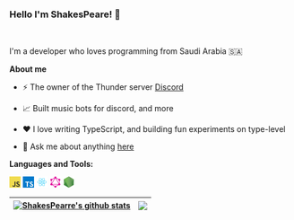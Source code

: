 ### Hello I'm ShakesPeare! 👋

<br />

I'm a developer who loves programming from Saudi Arabia 🇸🇦

**About me**

- ⚡️ The owner of the Thunder server [Discord](https://discord.gg/thunder)

- 📈 Built music bots for discord, and more

- ❤️ I love writing TypeScript, and building fun experiments on type-level

- 💬 Ask me about anything [here](https://github.com/ShakesPearre/ShakesPearre/issues)



**Languages and Tools:**  

<code><img height="20" src="https://raw.githubusercontent.com/github/explore/80688e429a7d4ef2fca1e82350fe8e3517d3494d/topics/javascript/javascript.png"></code>
<code><img height="20" src="https://raw.githubusercontent.com/github/explore/80688e429a7d4ef2fca1e82350fe8e3517d3494d/topics/typescript/typescript.png"></code>
<code><img height="20" src="https://raw.githubusercontent.com/github/explore/80688e429a7d4ef2fca1e82350fe8e3517d3494d/topics/react/react.png"></code>
<code><img height="20" src="https://raw.githubusercontent.com/github/explore/5c058a388828bb5fde0bcafd4bc867b5bb3f26f3/topics/graphql/graphql.png"></code>
<code><img height="20" src="https://raw.githubusercontent.com/github/explore/80688e429a7d4ef2fca1e82350fe8e3517d3494d/topics/nodejs/nodejs.png"></code>    


| <a href="https://github.com/shakespearre/github-readme-stats"><img align="center" src="https://github-readme-stats.vercel.app/api?username=shakespearre&show_icons=true&include_all_commits=true&theme=radical&hide_border=true" alt="ShakesPearre's github stats" /></a> | <a href="https://github.com/shakespearre/github-readme-stats"><img align="center" src="https://github-readme-stats.vercel.app/api/top-langs/?username=shakespearre&layout=compact&theme=radical&hide_border=true" /></a> |
| ------------- | ------------- |
